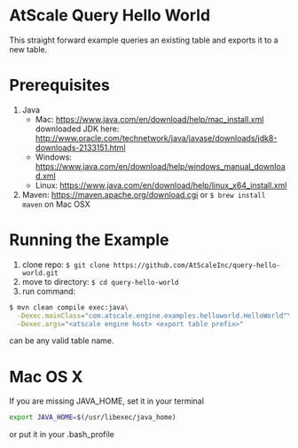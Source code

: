 AtScale Query Hello World
=================

This straight forward example queries an existing table and exports it to a new table.

Prerequisites
==========
1. Java
   - Mac: https://www.java.com/en/download/help/mac_install.xml downloaded JDK here: http://www.oracle.com/technetwork/java/javase/downloads/jdk8-downloads-2133151.html
   - Windows: https://www.java.com/en/download/help/windows_manual_download.xml
   - Linux: https://www.java.com/en/download/help/linux_x64_install.xml
2. Maven: https://maven.apache.org/download.cgi or `$ brew install maven` on Mac OSX

Running the Example
======

1. clone repo: `$ git clone https://github.com/AtScaleInc/query-hello-world.git`
2. move to directory: `$ cd query-hello-world`
3. run command: 

  ```bash
  $ mvn clean compile exec:java\
    -Dexec.mainClass="com.atscale.engine.examples.helloworld.HelloWorld"\
    -Dexec.args="<atscale engine host> <export table prefix>"
  ```

<exported table prefix> can be any valid table name.

Mac OS X
========
If you are missing JAVA_HOME, set it in your terminal
```bash
export JAVA_HOME=$(/usr/libexec/java_home)
```
or put it in your .bash_profile
